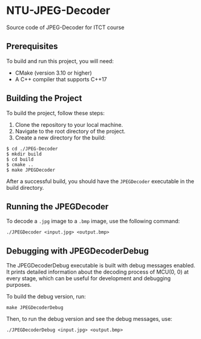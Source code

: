 # NTU-JPEG-Decoder
Source code of JPEG-Decoder for ITCT course

## Prerequisites

To build and run this project, you will need:

- CMake (version 3.10 or higher)
- A C++ compiler that supports C++17

## Building the Project

To build the project, follow these steps:
1. Clone the repository to your local machine.
2. Navigate to the root directory of the project.
3. Create a new directory for the build:

```
$ cd ./JPEG-Decoder
$ mkdir build
$ cd build
$ cmake ..
$ make JPEGDecoder
```

After a successful build, you should have the ```JPEGDecoder``` executable in the build directory.

## Running the JPEGDecoder

To decode a ```.jpg``` image to a ```.bmp``` image, use the following command:

```
./JPEGDecoder <input.jpg> <output.bmp>
```

## Debugging with JPEGDecoderDebug

The JPEGDecoderDebug executable is built with debug messages enabled. It prints detailed information about the decoding process of MCU(0, 0) at every stage, which can be useful for development and debugging purposes.

To build the debug version, run:

```
make JPEGDecoderDebug
```

Then, to run the debug version and see the debug messages, use:

```
./JPEGDecoderDebug <input.jpg> <output.bmp>
```
